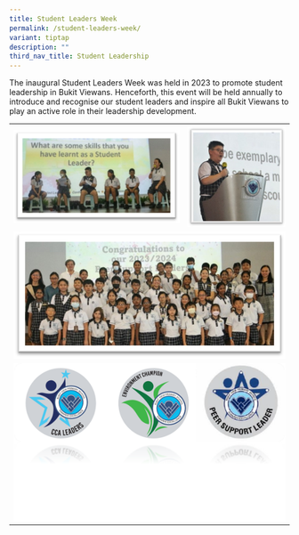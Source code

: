 ```yaml
---
title: Student Leaders Week
permalink: /student-leaders-week/
variant: tiptap
description: ""
third_nav_title: Student Leadership
---
```

<p>The inaugural Student Leaders Week was held in 2023 to promote student
leadership in Bukit Viewans.&nbsp;Henceforth, this event will be held annually
to introduce and recognise our student leaders and inspire all Bukit Viewans
to play an active role in their leadership development.</p>
<table style="minWidth: 50px">
<colgroup>
</colgroup>
<tbody>
<tr>
<th rowspan="1" colspan="1">
<div class="isomer-image-wrapper">
<img style="width: 100%" height="auto" width="100%" alt="" src="/images/BVPS Experience/Student Leadership/Forum_About_Leadership_skills.jpg">
</div>
</th>
<th rowspan="1" colspan="1">
<div class="isomer-image-wrapper">
<img style="width: 100%" height="auto" width="100%" alt="" src="/images/BVPS Experience/Student Leadership/Head_Prefect_Speech.jpg">
</div>
</th>
</tr>
<tr>
<td rowspan="1" colspan="2">
<div class="isomer-image-wrapper">
<img style="width: 100%" height="auto" width="100%" alt="" src="/images/BVPS Experience/Student Leadership/Annual_Appt_of_Tier_2_Leaders.jpg">
</div>
</td>
</tr>
<tr>
<td rowspan="1" colspan="2">
<div class="isomer-image-wrapper">
<img style="width: 100%" height="auto" width="100%" alt="" src="/images/BVPS Experience/Student Leadership/Leaders_Badge.png">
</div>
</td>
</tr>
</tbody>
</table>
<p></p>